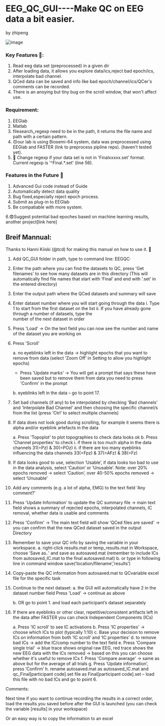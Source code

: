 # EEG_QC_GUI----Make QC on EEG data a bit easier. 
by zhipeng

![image](https://user-images.githubusercontent.com/25647407/28079377-11530226-6660-11e7-9fcb-07fde29b938a.png)

### Key Features :clap::
1. Read eeg data set (preprocessed) in a given dir
2. After loading data, it allows you explore data/ics,reject bad epoch/ics, interpolate bad channel.
3. QCed data can be saved and info like bad epoch/channel/ics/QCer's comments can be recorded.
4. There is an anoying but tiny bug on the scroll window, that won't affect use.

### Requirement:
1. EEGlab
2. Matlab
3. filesearch_regexp need to be in the path, it returns the file name and path with a certain pattern.
4. :disappointed:our lab is using Biosemi-64 system, data was preprocessed using EEGlab and FASTER (link to preprocess pipline reps).
    (haven't tested yet).
5. :bear: Change regexp if your data set is not in 'Finalxxxxx.set' format. Current regexp is '^Final.*.set' (line 56).



### Features in the Future :microscope:
1. Advanced Gui code instead of Guide
2. Automatically detect data quality
3. Bug fixed,especially reject epoch process.
4. Submit as plug-in to EEGlab
5. Be compatiable with more system.

6.:fearful:Suggest potential bad epoches based on machine learning results, another project[link here] 



## Breif Mannual:

Thanks to Hanni Kiiski (@tcd) for making this manual on how to use it. :clap:

1. Add QC_GUI folder in path, type to command line: EEGQC·

2. Enter the path where you can find the datasets to QC, press 'Get filenames' to see how many datasets are in this directory (This will automatically find file names that start with ‘Final’ and end with ‘.set’ in the entered directory)

3. Enter the output path where the QCed datasets and summary will save

4. Enter dataset number where you will start going through the data
	i. Type 1 to start from the first dataset on the list
	ii. If you have already gone through a number of datasets, type the    
            number of the next dataset in order

5. Press 'Load' -> On the text field you can now see the number and name of the dataset you are working on

6. Press 'Scroll' 

	a. no eyeblinks left in the data -> highlight epochs that you want to remove from data (select ‘Zoom Off’ in Setting to allow 		you highlight epochs)
	- Press 'Update marks' -> You will get a prompt that says these have been saved but to remove them from data you need to press 		'Confirm' in the prompt

	b. eyeblinks left in the data – go to point 17.

7. Set bad channels (if any) to be interpolated by checking 'Bad channels' and 'Interpolate Bad Channel' and then choosing the specific channel/s from the list (press ‘Ctrl’ to select multiple channels)

8. If data does not look good during scrolling, for example it seems there is alpha and/or eyeblink artefacts in the data

	a. Press 'Topoplot' to plot topographies to check data looks ok
	b. Press 'Channel properties' to check
		i. if there is too much alpha in the data
		channels 31(=Pz) & 30(=POz)
		ii. if there are too many eyeblinks influencing the data
		channels 33(=Fpz) & 37(=AFz) & 38(=Fz)


10. If data looks good to use, selection ‘Usable’, if data looks too bad to use in the data analysis, select ‘Caution’ or ‘Unusable’. Note: over 20% epochs removed -> select ‘Caution’, over 40-50% epochs removed -> select ‘Unusable’

11. Add any comments (e.g. a lot of alpha, EMG) to the text field 'Any comment?’

12. Press 'Update Information' to update the QC summary file -> main text field shows a summary of rejected epochs, interpolated channels, IC removal, whether data is usable and comments

13. Press 'Confirm' -> The main text field will show 'QCed files are saved'
    -> you can confirm that the new QCed dataset saved in the output
    Directory

14. Remember to save your QC info by saving the variable in your workspace.
	a. right-click results.mat or temp_results.mat in Workspace, choose ‘Save as..’ and save as autosaved.mat (remember to include 		ICs from autosaved_IC.mat to the final autosaved.mat)
	b. or type in following line in command window
	save(‘location/filename’,’results’) 

15. Copy-paste the QC information from autosaved.mat to QCvariable excel file for the specific task

16. Continue to the next dataset:
	a. the GUI will automatically have 2 in the dataset number field Press 'Load' -> 
	continue as above

	b. OR go to point 1. and load each participant’s dataset separately

17. If there are eyeblinks or other clear, repetitive/consistent artifacts left in the data after FASTER you can check Independent Components (ICs)

	a. Press 'IC scroll' to see IC activations
	b. Press 'IC properties' -> choose which ICs to plot (typically 1:10)
c. Base your decision to remove ICs on information from both ‘IC scroll’ and ‘IC properties’ 
d. to remove bad ICs -> add the IC/comp number to the text field
	e. Press 'Compare single trial' -> blue trace shows original raw
	   EEG, red trace shows the new EEG data with the ICs removed
	   -> based on this you can choose whether it's useful to remove ICs
	f. Press 'Compare average' -> same as above but for the average of
           all trials
	g. Press ‘Update information’, press ‘Confirm’
h. rename autosaved.mat as autosaved_IC.mat and qc_Final[participant code].set file as Final[participant code].set – load this file with no bad ICs and go to point 6.


Comments: 

Next time if you want to continue recording the results in a correct order, load the results you saved before after the GUI is launched (you can check the variable [results] in your workspace)

Or an easy way is to copy the information to an excel 

